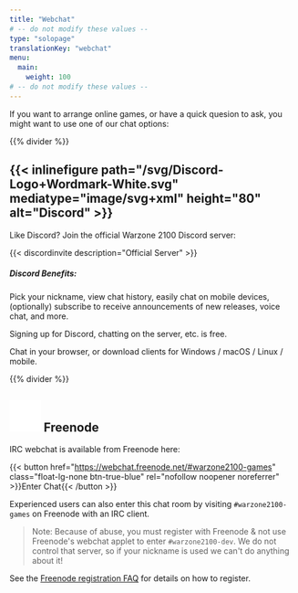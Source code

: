 ```yaml
---
title: "Webchat"
# -- do not modify these values --
type: "solopage"
translationKey: "webchat"
menu:
  main:
    weight: 100
# -- do not modify these values --
---
```


If you want to arrange online games, or have a quick quesion to ask, you might want to use one of our chat options:

{{% divider %}}

## {{< inlinefigure path="/svg/Discord-Logo+Wordmark-White.svg" mediatype="image/svg+xml" height="80" alt="Discord" >}}

Like Discord? Join the official Warzone 2100 Discord server:

{{< discordinvite description="Official Server" >}}

##### Discord Benefits:

Pick your nickname, view chat history, easily chat on mobile devices, (optionally) subscribe to receive announcements of new releases, voice chat, and more.

Signing up for Discord, chatting on the server, etc. is free.

Chat in your browser, or download clients for Windows / macOS / Linux / mobile.

{{% divider %}}

## <img src="/img/ftirc-online.svg" height="55" width="55" alt="#irc" /> Freenode

IRC webchat is available from Freenode here:

{{< button href="https://webchat.freenode.net/#warzone2100-games" class="float-lg-none btn-true-blue" rel="nofollow noopener noreferrer" >}}Enter Chat{{< /button >}}

Experienced users can also enter this chat room by visiting `#warzone2100-games` on Freenode with an IRC client.

> Note: Because of abuse, you must register with Freenode &amp; not use Freenode's webchat applet to enter `#warzone2100-dev`.
> We do not control that server, so if your nickname is used we can't do anything about it!

See the [Freenode registration FAQ](https://freenode.net/kb/answer/registration) for details on how to register.
